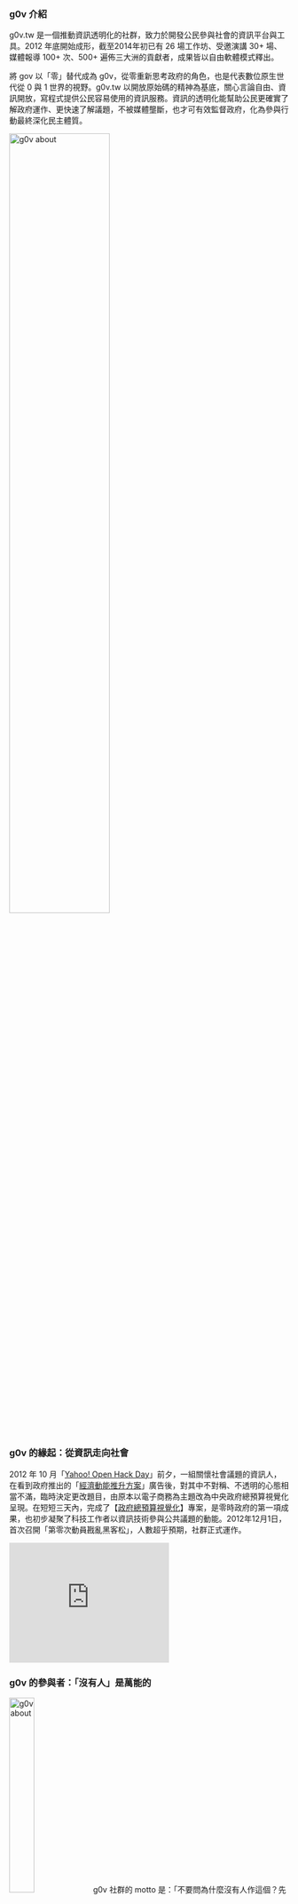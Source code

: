 ### g0v 介紹

g0v.tw 是一個推動資訊透明化的社群，致力於開發公民參與社會的資訊平台與工具。2012 年底開始成形，截至2014年初已有 26 場工作坊、受邀演講 30+ 場、媒體報導 100+ 次、500+ 遍佈三大洲的貢獻者，成果皆以自由軟體模式釋出。

將 gov 以「零」替代成為 g0v，從零重新思考政府的角色，也是代表數位原生世代從 0 與 1 世界的視野。g0v.tw 以開放原始碼的精神為基底，關心言論自由、資訊開放，寫程式提供公民容易使用的資訊服務。資訊的透明化能幫助公民更確實了解政府運作、更快速了解議題，不被媒體壟斷，也才可有效監督政府，化為參與行動最終深化民主體質。
<div class="pagination-centered">
	<img src="/imgs/g0v-about.png" alt="g0v about" style="width: 60%;" />
</div>
<div class="ui horizontal icon divider">
  <i class="code icon"></i>
</div>

### g0v 的緣起：從資訊走向社會

2012 年 10 月「[Yahoo! Open Hack Day](http://www.bnext.com.tw/edm/2012hackday/index.html)」前夕，一組關懷社會議題的資訊人，在看到政府推出的「[經濟動能推升方案](http://www.youtube.com/watch?v=RAbD3AGFX6I)」廣告後，對其中不對稱、不透明的心態相當不滿，臨時決定更改題目，由原本以電子商務為主題改為中央政府總預算視覺化呈現。在短短三天內，完成了【[政府總預算視覺化](http://budget.g0v.tw/budget)】專案，是零時政府的第一項成果，也初步凝聚了科技工作者以資訊技術參與公共議題的動能。2012年12月1日，首次召開「第零次動員戡亂黑客松」，人數超乎預期，社群正式運作。
<div class="video-container pagination-centered">
<iframe width="288" height="216" src="http://www.youtube.com/embed/0HURMy0l4Ck" frameborder="0" allowfullscreen></iframe>
</div>
<div class="ui horizontal icon divider">
  <i class="code icon"></i>
</div>

### g0v 的參與者：「沒有人」是萬能的

<img class="ui small left floated image" src="/imgs/hackathon.png" alt="g0v about" style="width: 30%;"/>g0v 社群的 motto 是：「不要問為什麼沒有人作這個？先承認你就是『沒有人』，因為『沒有人』是萬能的！」

這樣的自主精神吸引了來自四方的參與者，初期以開放源始碼社群為骨幹，包括了網路及軟體業界程式開發、設計的頂尖 hacker 高手、國內外各大資訊公司工程師，陸續加入NGO/NPO工作者、學生、鄉民、新聞/文字工作者、公民創業家、公務人員、資料科學家、藝術視覺影像工作者、大學相關系所教授、各項議題關注者、法律專業人士等。大家聚在一起，分享自己的專業與心得，一同學習成長，產出成果。只要有心想用自己的專業及能力來參與，歡迎[參與 g0v.tw 相關專案](/join.html)。

<div class="ui horizontal icon divider">
  <i class="code icon"></i>
</div>

### g0v 的推動方式：實體線上，開源協作

<img class="ui small left floated image" src="/imgs/taichi.png" alt="g0v about" style="width: 30%;"/>g0v.tw 的推動結合線上與實體，以各種網路工具加上兩個月一次的黑客松(註)工作坊，參與者自主提出專案邀集不同專業者加入，透過 g0v.tw 的實體、線上平台媒合各方資源，協作出專案成果，不定期會舉辦小型黑客松工作坊。分散式的組織強調自主參與的能量，鼓勵大家找出問題、提出解決方案、參與討論分享資源，以實作代替按讚。

（註：「黑客松」hackathon 即 hacker's marathon，是自主參加的密集合作活動，通常在一到兩天的限定時間內由提案、分組、工作、成果報告都自發加入，許多提案在活動前展開線上討論，當天實體活動迅速整合，能在短時間衝刺出初步成果。）


<div class="ui horizontal icon divider">
  <i class="code icon"></i>
</div>

### g0v 的發展：跨界多邊交流
<img class="ui small left floated image" src="/imgs/ccsp.JPG" alt="g0v about" style="width: 30%;"/>
除了以 barcamp/unconference 形式的黑客松活動，社群活動類型也越來越多樣，包括國際年會、教學課程、演講講座、工作坊等。想了解近期 g0v 活動資訊，請前往[活動資訊](/actinfo.html)、及[演講訊息](/talk.html)。

從開源社群協作開始，零時政府也逐漸與政府、學界、非政府組織、產業及國際相關機構交流。提出政策建言、合作開設大學課程、實際與 NGO 工作者嘗試新的運動工具與模式，並串連國際科技公民力量，將成果以及開源協作的文化擴散到各領域。近期社群各項發展，可參考即時更新的 g0v [公報共筆區](https://g0v.hackpad.com/ep/group/yZ9JT9UlJf4)。

